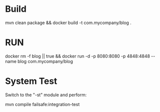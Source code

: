 # Build
mvn clean package && docker build -t com.mycompany/blog .

# RUN

docker rm -f blog || true && docker run -d -p 8080:8080 -p 4848:4848 --name blog com.mycompany/blog 

# System Test

Switch to the "-st" module and perform:

mvn compile failsafe:integration-test